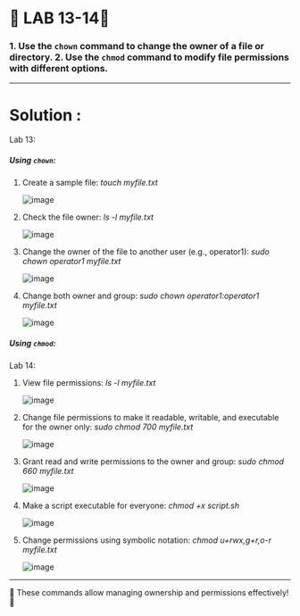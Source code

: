 <h1>
  🚀 LAB 13-14🚀
</h1>

<h3>
  1. Use the <code>chown</code> command to change the owner of a file or directory.
  2. Use the <code>chmod</code> command to modify file permissions with different options.
</h3>

<hr>

<h1>
  Solution :
</h1>
Lab 13:
<h5>
  Using <code>chown</code>:
</h5>

1. Create a sample file:
   <i>
     touch myfile.txt
   </i>
   <br>

   ![image](https://github.com/user-attachments/assets/e63bc8e6-18fb-4f07-9206-507720431d74)


2. Check the file owner:
   <i>
     ls -l myfile.txt
   </i>
   <br>

   ![image](https://github.com/user-attachments/assets/feef5172-575e-4bef-a17e-ac147b88ddda)


3. Change the owner of the file to another user (e.g., operator1):
   <i>
     sudo chown operator1 myfile.txt
   </i>
   <br>

   ![image](https://github.com/user-attachments/assets/caf84d52-768b-4e4c-b68c-6f02f6720048)

   
4. Change both owner and group:
   <i>
     sudo chown operator1:operator1 myfile.txt
   </i>
   <br>

   ![image](https://github.com/user-attachments/assets/e4be5d2c-df47-4b67-b6df-2f2f7133f875)

  
<h5>
  Using <code>chmod</code>:
</h5>

Lab 14:

1. View file permissions:
   <i>
     ls -l myfile.txt
   </i>
   <br>

   ![image](https://github.com/user-attachments/assets/b377bcda-db85-4225-996e-2872af09ac85)


2. Change file permissions to make it readable, writable, and executable for the owner only:
   <i>
     sudo chmod 700 myfile.txt
   </i>
   <br>

   ![image](https://github.com/user-attachments/assets/9bf07b61-e9fc-47f3-9a6d-89a6fb59abe2)


3. Grant read and write permissions to the owner and group:
   <i>
     sudo chmod 660 myfile.txt
   </i>
   <br>

    ![image](https://github.com/user-attachments/assets/f57189c3-6fec-42d9-be88-7106c05230e7)



4. Make a script executable for everyone:
   <i>
     chmod +x script.sh
   </i>
   <br>

   ![image](https://github.com/user-attachments/assets/6a98039f-0684-4a5a-b0bc-e072984ddaed)


5. Change permissions using symbolic notation:
   <i>
     chmod u+rwx,g+r,o-r myfile.txt
   </i>
   <br>

   ![image](https://github.com/user-attachments/assets/abd50a0f-672a-4433-84b8-67c380f5521c)

---
🚀 These commands allow managing ownership and permissions effectively! 🚀
